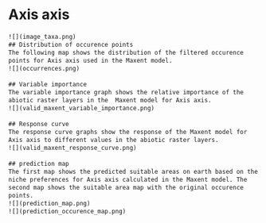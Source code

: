 # Axis axis 
    ![](image_taxa.png) 
    ## Distribution of occurence points 
    The following map shows the distribution of the filtered occurence points for Axis axis used in the Maxent model. 
    ![](occurrences.png)
    
    ## Variable importance 
    The variable importance graph shows the relative importance of the abiotic raster layers in the  Maxent model for Axis axis. 
    ![](valid_maxent_variable_importance.png)
    
    ## Response curve 
    The response curve graphs show the response of the Maxent model for Axis axis to different values in the abiotic raster layers. 
    ![](valid_maxent_response_curve.png)
    
    ## prediction map 
    The first map shows the predicted suitable areas on earth based on the niche preferences for Axis axis calculated in the Maxent model. The second map shows the suitable area map with the original occurence points. 
    ![](prediction_map.png)
    ![](prediction_occurence_map.png)
    
